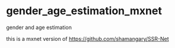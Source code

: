 # gender_age_estimation_mxnet
gender and age estimation

this is a mxnet version of https://github.com/shamangary/SSR-Net
